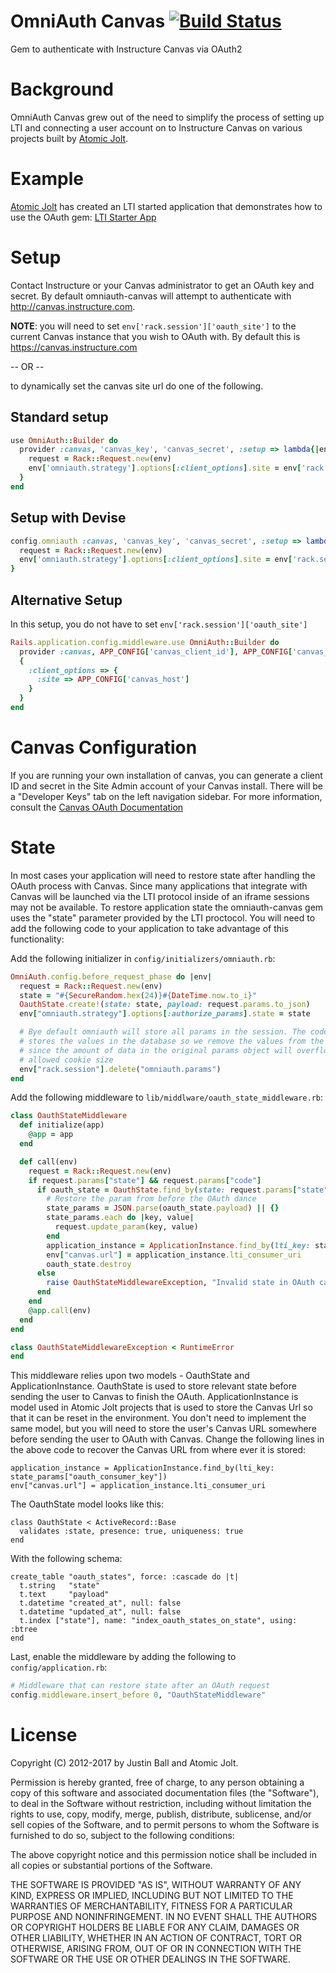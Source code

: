 # OmniAuth Canvas [![Build Status](https://travis-ci.org/atomicjolt/omniauth-canvas.svg?branch=master)](https://travis-ci.org/atomicjolt/omniauth-canvas)
Gem to authenticate with Instructure Canvas via OAuth2

# Background
OmniAuth Canvas grew out of the need to simplify the process of setting up LTI
and connecting a user account on to Instructure Canvas on various projects built by
[Atomic Jolt](http://www.atomicjolt.com).

# Example
[Atomic Jolt](http://www.atomicjolt.com) has created an LTI started application that demonstrates
how to use the OAuth gem:
[LTI Starter App](https://github.com/atomicjolt/lti_starter_app)

# Setup
Contact Instructure or your Canvas administrator to get an OAuth key and secret.
By default omniauth-canvas will attempt to authenticate with http://canvas.instructure.com.

**NOTE**: you will need to set `env['rack.session']['oauth_site']` to the current
Canvas instance that you wish to OAuth with. By default this is https://canvas.instructure.com

-- OR --

to dynamically set the canvas site url do one of the following.

## Standard setup

```ruby
use OmniAuth::Builder do
  provider :canvas, 'canvas_key', 'canvas_secret', :setup => lambda{|env|
    request = Rack::Request.new(env)
    env['omniauth.strategy'].options[:client_options].site = env['rack.session']['oauth_site']
  }
end
```

## Setup with Devise

```ruby
config.omniauth :canvas, 'canvas_key', 'canvas_secret', :setup => lambda{|env|
  request = Rack::Request.new(env)
  env['omniauth.strategy'].options[:client_options].site = env['rack.session']['oauth_site']
}
```

## Alternative Setup

In this setup, you do not have to set `env['rack.session']['oauth_site']`

```ruby
Rails.application.config.middleware.use OmniAuth::Builder do
  provider :canvas, APP_CONFIG['canvas_client_id'], APP_CONFIG['canvas_client_secret'],
  {
    :client_options => {
      :site => APP_CONFIG['canvas_host']
    }
  }
end
```


# Canvas Configuration

If you are running your own installation of canvas, you can generate a client ID
and secret in the Site Admin account of your Canvas install. There will be a
"Developer Keys" tab on the left navigation sidebar. For more information,
consult the [Canvas OAuth Documentation](https://canvas.instructure.com/doc/api/file.oauth.html)


# State

In most cases your application will need to restore state after handling the OAuth process
with Canvas. Since many applications that integrate with Canvas will be launched via the LTI
protocol inside of an iframe sessions may not be available. To restore application state the
omniauth-canvas gem uses the "state" parameter provided by the LTI proctocol. You will need
to add the following code to your application to take advantage of this functionality:


Add the following initializer in `config/initializers/omniauth.rb`:

```ruby
OmniAuth.config.before_request_phase do |env|
  request = Rack::Request.new(env)
  state = "#{SecureRandom.hex(24)}#{DateTime.now.to_i}"
  OauthState.create!(state: state, payload: request.params.to_json)
  env["omniauth.strategy"].options[:authorize_params].state = state

  # Bye default omniauth will store all params in the session. The code above
  # stores the values in the database so we remove the values from the session
  # since the amount of data in the original params object will overflow the
  # allowed cookie size
  env["rack.session"].delete("omniauth.params")
end
```

Add the following middleware to `lib/middlware/oauth_state_middleware.rb`:

```ruby
class OauthStateMiddleware
  def initialize(app)
    @app = app
  end

  def call(env)
    request = Rack::Request.new(env)
    if request.params["state"] && request.params["code"]
      if oauth_state = OauthState.find_by(state: request.params["state"])
        # Restore the param from before the OAuth dance
        state_params = JSON.parse(oauth_state.payload) || {}
        state_params.each do |key, value|
          request.update_param(key, value)
        end
        application_instance = ApplicationInstance.find_by(lti_key: state_params["oauth_consumer_key"])
        env["canvas.url"] = application_instance.lti_consumer_uri
        oauth_state.destroy
      else
        raise OauthStateMiddlewareException, "Invalid state in OAuth callback"
      end
    end
    @app.call(env)
  end
end

class OauthStateMiddlewareException < RuntimeError
end
```

This middleware relies upon two models - OauthState and ApplicationInstance. OauthState is used to
store relevant state before sending the user to Canvas to finish the OAuth. ApplicationInstance is
model used in Atomic Jolt projects that is used to store the Canvas Url so that it can be reset in
the environment. You don't need to implement the same model, but you will need to store the user's
Canvas URL somewhere before sending the user to OAuth with Canvas. Change the following lines in the
above code to recover the Canvas URL from where ever it is stored:

```
application_instance = ApplicationInstance.find_by(lti_key: state_params["oauth_consumer_key"])
env["canvas.url"] = application_instance.lti_consumer_uri
```

The OauthState model looks like this:
```
class OauthState < ActiveRecord::Base
  validates :state, presence: true, uniqueness: true
end
```

With the following schema:
```
create_table "oauth_states", force: :cascade do |t|
  t.string   "state"
  t.text     "payload"
  t.datetime "created_at", null: false
  t.datetime "updated_at", null: false
  t.index ["state"], name: "index_oauth_states_on_state", using: :btree
end
```

Last, enable the middleware by adding the following to `config/application.rb`:

```ruby
# Middleware that can restore state after an OAuth request
config.middleware.insert_before 0, "OauthStateMiddleware"
```


# License

Copyright (C) 2012-2017 by Justin Ball and Atomic Jolt.

Permission is hereby granted, free of charge, to any person obtaining a copy
of this software and associated documentation files (the "Software"), to deal
in the Software without restriction, including without limitation the rights
to use, copy, modify, merge, publish, distribute, sublicense, and/or sell
copies of the Software, and to permit persons to whom the Software is
furnished to do so, subject to the following conditions:

The above copyright notice and this permission notice shall be included in
all copies or substantial portions of the Software.

THE SOFTWARE IS PROVIDED "AS IS", WITHOUT WARRANTY OF ANY KIND, EXPRESS OR
IMPLIED, INCLUDING BUT NOT LIMITED TO THE WARRANTIES OF MERCHANTABILITY,
FITNESS FOR A PARTICULAR PURPOSE AND NONINFRINGEMENT. IN NO EVENT SHALL THE
AUTHORS OR COPYRIGHT HOLDERS BE LIABLE FOR ANY CLAIM, DAMAGES OR OTHER
LIABILITY, WHETHER IN AN ACTION OF CONTRACT, TORT OR OTHERWISE, ARISING FROM,
OUT OF OR IN CONNECTION WITH THE SOFTWARE OR THE USE OR OTHER DEALINGS IN
THE SOFTWARE.
